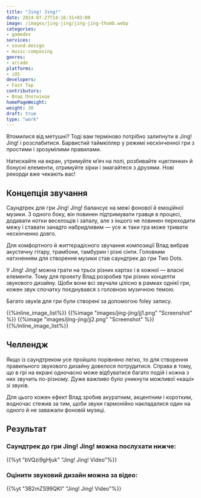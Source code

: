 ```yaml
---
title: "Jing! Jing!"
date: 2024-07-27T14:16:31+03:00
image: /images/jing-jing/jing-jing-thumb.webp
categories:
- gamedev
services:
- sound-design
- music-composing
genres:
- arcade
platforms:
- iOS
developers:
- Fast Tap
contributors:
- Влад Плотніков
homePageWeight:
weight: 30
draft: true
type: "work"
---
```


Втомилися від метушні? Тоді вам терміново потрібно залипнути в Jing! Jing! і розслабитися. Барвистий таймкіллер у режимі нескінченної гри з простими і зрозумілими правилами.

Натискайте на екран, утримуйте м’яч на полі, розбивайте «цеглинки» й бонусні елементи, отримуйте зірки і змагайтеся з друзями. Нові рекорди вже чекають вас!

## Концепція звучання

Саундтрек для гри Jing! Jing! балансує на межі фонової й емоційної музики. З одного боку, він повинен підтримувати гравця в процесі, додавати нотки веселощів і запалу, але з іншого не повинен переходити межу і ставати занадто набридливим — усе ж таки гра може тривати нескінченно довго.

Для комфортного й життєрадісного звучання композиції Влад вибрав акустичну гітару, трамбони, тамбурин і різні сінти. Головним натхненням для створення музики став саундтрек до гри Two Dots.

У Jing! Jing! можна грати на трьох різних картах і в кожної — власні елементи. Тому для проекту Влад розробив три різних концепти звукового дизайну. Щоби вони всі звучали цілісно в рамках однієї гри, кожен звук спочатку поєднувався з головною музичною темою.

Багато звуків для гри були створені за допомогою foley запису.

{{%inline_image_list%}}
{{%image "images/jing-jing/jj1.png" "Screenshot" %}}
{{%image "images/jing-jing/jj2.png" "Screenshot" %}}
{{%/inline_image_list%}}

## Челлендж

Якщо із саундтреком усе пройшло порівняно легко, то для створення правильного звукового дизайну довелося потрудитися. Справа в тому, що в грі на екрані одночасно може відбуватися багато подій і кожна з них звучить по-різному. Дуже важливо було уникнути можливої ​​«каші» зі звуків.

Для цього кожен ефект Влад зробив акуратним, акцентним і коротким, водночас стежив за тим, щоби звуки гармонійно накладалися один на одного й не заважали фоновій музиці.

## Результат

### Саундтрек до гри Jing! Jing! можна послухати нижче:

{{%yt "bVQzi9gHjuk" "Jing! Jing! Video"%}}

### Оцінити звуковий дизайн можна за відео:

{{%yt "3B2mZS99QKI" "Jing! Jing! Video"%}}